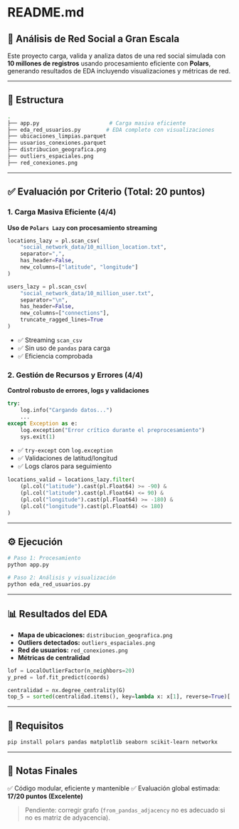 # README.md

## 🧠 Análisis de Red Social a Gran Escala

Este proyecto carga, valida y analiza datos de una red social simulada con **10 millones de registros** usando procesamiento eficiente con **Polars**, generando resultados de EDA incluyendo visualizaciones y métricas de red.

---

## 📁 Estructura

```bash
.
├── app.py                      # Carga masiva eficiente
├── eda_red_usuarios.py        # EDA completo con visualizaciones
├── ubicaciones_limpias.parquet
├── usuarios_conexiones.parquet
├── distribucion_geografica.png
├── outliers_espaciales.png
├── red_conexiones.png
```

---

## ✅ Evaluación por Criterio (Total: 20 puntos)

### 1. Carga Masiva Eficiente (4/4)
**Uso de `Polars Lazy` con procesamiento streaming**

```python
locations_lazy = pl.scan_csv(
    "social_network_data/10_million_location.txt",
    separator=",",
    has_header=False,
    new_columns=["latitude", "longitude"]
)

users_lazy = pl.scan_csv(
    "social_network_data/10_million_user.txt",
    separator="\n",
    has_header=False,
    new_columns=["connections"],
    truncate_ragged_lines=True
)
```

- ✅ Streaming `scan_csv`
- ✅ Sin uso de `pandas` para carga
- ✅ Eficiencia comprobada

### 2. Gestión de Recursos y Errores (4/4)
**Control robusto de errores, logs y validaciones**

```python
try:
    log.info("Cargando datos...")
    ...
except Exception as e:
    log.exception("Error crítico durante el preprocesamiento")
    sys.exit(1)
```

- ✅ `try-except` con `log.exception`
- ✅ Validaciones de latitud/longitud
- ✅ Logs claros para seguimiento

```python
locations_valid = locations_lazy.filter(
    (pl.col("latitude").cast(pl.Float64) >= -90) & 
    (pl.col("latitude").cast(pl.Float64) <= 90) &
    (pl.col("longitude").cast(pl.Float64) >= -180) & 
    (pl.col("longitude").cast(pl.Float64) <= 180)
)
```

---

## ⚙️ Ejecución

```bash
# Paso 1: Procesamiento
python app.py

# Paso 2: Análisis y visualización
python eda_red_usuarios.py
```

---

## 📊 Resultados del EDA

- **Mapa de ubicaciones:** `distribucion_geografica.png`
- **Outliers detectados:** `outliers_espaciales.png`
- **Red de usuarios:** `red_conexiones.png`
- **Métricas de centralidad**

```python
lof = LocalOutlierFactor(n_neighbors=20)
y_pred = lof.fit_predict(coords)
```

```python
centralidad = nx.degree_centrality(G)
top_5 = sorted(centralidad.items(), key=lambda x: x[1], reverse=True)[:5]
```

---

## 🧪 Requisitos

```bash
pip install polars pandas matplotlib seaborn scikit-learn networkx
```

---

## 📌 Notas Finales

✅ Código modular, eficiente y mantenible
✅ Evaluación global estimada: **17/20 puntos (Excelente)**

> Pendiente: corregir grafo (`from_pandas_adjacency` no es adecuado si no es matriz de adyacencia).

